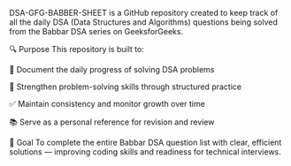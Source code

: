 DSA-GFG-BABBER-SHEET is a GitHub repository created to keep track of all the daily DSA (Data Structures and Algorithms) questions being solved from the Babbar DSA series on GeeksforGeeks.

🔍 Purpose
This repository is built to:

📌 Document the daily progress of solving DSA problems

🧠 Strengthen problem-solving skills through structured practice

✅ Maintain consistency and monitor growth over time

📚 Serve as a personal reference for revision and review

🚀 Goal
To complete the entire Babbar DSA question list with clear, efficient solutions — improving coding skills and readiness for technical interviews.

